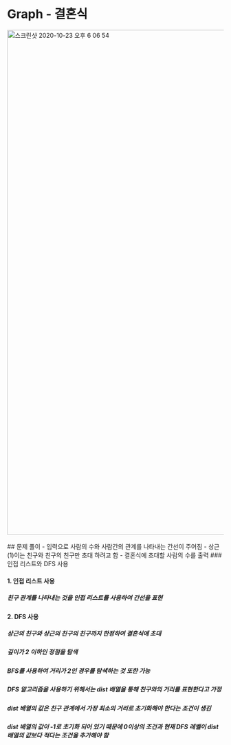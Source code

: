 # Graph - 결혼식
<img width="1174" alt="스크린샷 2020-10-23 오후 6 06 54" src="https://user-images.githubusercontent.com/42570260/96981324-91114480-155a-11eb-9703-a47c78c2b260.png">
</br></br>
## 문제 풀이
- 입력으로 사람의 수와 사람간의 관계를 나타내는 간선이 주어짐
- 상근(1)이는 친구와 친구의 친구만 초대 하려고 함
- 결혼식에 초대할 사람의 수를 출력
### 인접 리스트와 DFS 사용

#### 1. 인접 리스트 사용
##### 친구 관계를 나타내는 것을 인접 리스트를 사용하여 간선을 표현
#### 2. DFS 사용
##### 상근의 친구와 상근의 친구의 친구까지 한정하여 결혼식에 초대
##### 깊이가 2 이하인 정점을 탐색
##### BFS를 사용하여 거리가 2인 경우를 탐색하는 것 또한 가능
##### DFS 알고리즘을 사용하기 위해서는 dist 배열을 통해 친구와의 거리를 표현한다고 가정
##### dist 배열의 값은 친구 관계에서 가장 최소의 거리로 초기화해야 한다는 조건이 생김
##### dist 배열의 값이 -1로 초기화 되어 있기 때문에 0이상의 조건과 현재 DFS 레벨이 dist배열의 값보다 적다는 조건을 추가해야 함
